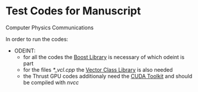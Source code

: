 # Test Codes for Manuscript
 Computer Physics Communications
 
 In order to run the codes:
 * ODEINT:
     * for all the codes the [Boost Library](https://www.boost.org/) is necessary of which odeint is part
     * for the files *\*_vcl.cpp* the [Vector Class Library](https://github.com/vectorclass/version2) is also needed
     * the Thrust GPU codes additionaly need the [CUDA Toolkit](https://developer.nvidia.com/cuda-downloads) and should be compiled with *nvcc*
